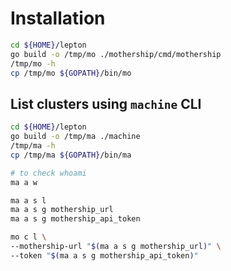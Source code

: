 # Installation

```bash
cd ${HOME}/lepton
go build -o /tmp/mo ./mothership/cmd/mothership
/tmp/mo -h
cp /tmp/mo ${GOPATH}/bin/mo
```

## List clusters using `machine` CLI

```bash
cd ${HOME}/lepton
go build -o /tmp/ma ./machine
/tmp/ma -h
cp /tmp/ma ${GOPATH}/bin/ma
```

```bash
# to check whoami
ma a w

ma a s l
ma a s g mothership_url
ma a s g mothership_api_token

mo c l \
--mothership-url "$(ma a s g mothership_url)" \
--token "$(ma a s g mothership_api_token)"
```

